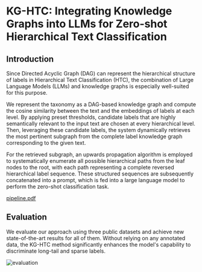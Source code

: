 # KG-HTC: Integrating Knowledge Graphs into LLMs for Zero-shot Hierarchical Text Classification

## Introduction

Since Directed Acyclic Graph (DAG) can represent the hierarchical structure of labels in Hierarchical Text Classification (HTC), the combination of Large Language Models (LLMs) and knowledge graphs is especially well-suited for this purpose.  

We represent the taxonomy as a DAG-based knowledge graph and compute the cosine similarity between the text and the embeddings of labels at each level. By applying preset thresholds, candidate labels that are highly semantically relevant to the input text are chosen at every hierarchical level. 
Then, leveraging these candidate labels, the system dynamically retrieves the most pertinent subgraph from the complete label knowledge graph corresponding to the given text. 

For the retrieved subgraph, an upwards propagation algorithm is employed to systematically enumerate all possible hierarchical paths from the leaf nodes to the root, with each path representing a complete reversed hierarchical label sequence. These structured sequences are subsequently concatenated into a prompt, which is fed into a large language model to perform the zero-shot classification task. 

 [pipeline.pdf](script_main/pipeline.pdf)



## Evaluation

We evaluate our approach using three public datasets and achieve new state-of-the-art results for all of them. Without relying on any annotated data, the KG-HTC method significantly enhances the model's capability to discriminate long-tail and sparse labels. 

![evaluation](../KG-HTC/script_main/evaluation.png)

